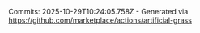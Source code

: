 Commits: 2025-10-29T10:24:05.758Z - Generated via https://github.com/marketplace/actions/artificial-grass
<br>
